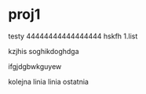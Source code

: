# proj1

testy
44444444444444444
hskfh
1.list


kzjhis
soghikdoghdga

ifgjdgbwkguyew

kolejna linia 
linia ostatnia 
